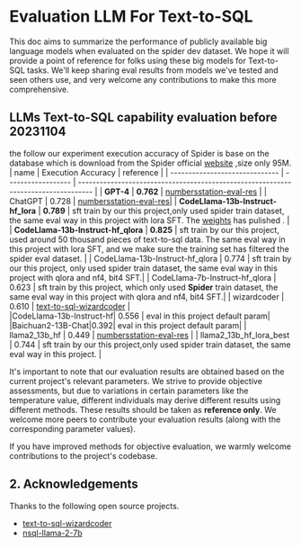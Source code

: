 # Evaluation LLM For Text-to-SQL

This doc aims to summarize the performance of publicly available big language models when evaluated on the spider dev dataset. We hope it will provide a point of reference for folks using these big models for Text-to-SQL tasks. We'll keep sharing eval results from models we've tested and seen others use, and very welcome any contributions to make this more comprehensive.

## LLMs Text-to-SQL capability evaluation  before 20231104
 the follow  our experiment execution accuracy of Spider is base on the database which  is download from the  Spider official [website](https://yale-lily.github.io/spider) ,size only 95M.
| name                           | Execution Accuracy | reference                                                                          |
| ------------------------------ | ------------------ | ---------------------------------------------------------------------------------- |
| **GPT-4**                         | **0.762**              | [numbersstation-eval-res](https://www.numbersstation.ai/post/nsql-llama-2-7b)    |
| ChatGPT                        | 0.728              | [numbersstation-eval-res](https://www.numbersstation.ai/post/nsql-llama-2-7b)| 
| **CodeLlama-13b-Instruct-hf_lora** | **0.789**              | sft train by our this project,only used spider train dataset, the same eval way in this project with lora SFT. The [weights](https://huggingface.co/Wangzaistone123/CodeLlama-13b-sql-lora) has pulished . |
| **CodeLlama-13b-Instruct-hf_qlora** | **0.825**              | sft train by our this project, used around 50 thousand pieces of text-to-sql data. The same eval way in this project with lora SFT, and we make sure the training set has filtered the spider eval dataset. |
| CodeLlama-13b-Instruct-hf_qlora | 0.774              | sft train by our this project, only used spider train dataset, the same eval way in this project with qlora and nf4, bit4 SFT.|
| CodeLlama-7b-Instruct-hf_qlora | 0.623              | sft train by this project, which only used **Spider** train dataset, the same eval way in this project with qlora and nf4, bit4 SFT.|
| wizardcoder                    | 0.610              | [text-to-sql-wizardcoder](https://github.com/cuplv/text-to-sql-wizardcoder/tree/main)                |  
|CodeLlama-13b-Instruct-hf| 0.556 | eval in this project default param|
|Baichuan2-13B-Chat|0.392|  eval in this project default param|
| llama2_13b_hf                  | 0.449        | [numbersstation-eval-res](https://www.numbersstation.ai/post/nsql-llama-2-7b)  |
| llama2_13b_hf_lora_best             | 0.744           | sft train by our this project,only used spider train dataset, the same eval way in this project. |



It's important to note that our evaluation results are obtained based on the current project's relevant parameters. We strive to provide objective assessments, but due to variations in certain parameters like the temperature value, different individuals may derive different results using different methods. These results should be taken as **reference only**. We welcome more peers to contribute your evaluation results (along with the corresponding parameter values).  

If you have improved methods for objective evaluation, we warmly welcome contributions to the project's codebase.


## 2. Acknowledgements
Thanks to the following open source projects.

*  [text-to-sql-wizardcoder](https://github.com/cuplv/text-to-sql-wizardcoder)
*  [nsql-llama-2-7b](https://www.numbersstation.ai/post/nsql-llama-2-7b)
